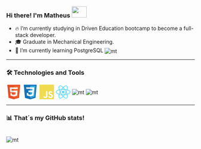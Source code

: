 ### Hi there! I'm Matheus <img height="30" width="40" src="https://github.com/blackcater/blackcater/raw/main/images/Hi.gif" />

- 🔥 I’m currently studying in Driven Education bootcamp to become a full-stack developer.
- 🎓 Graduate in Mechanical Engineering.
- 🌱 I’m currently learning PostgreSQL <img align="center" alt="mt" height="32" width="32" src="https://user-images.githubusercontent.com/98189571/171563810-3311b86e-626a-4bf9-aa96-3ffbdc0a9815.png" />      

---

### 🛠️ Technologies and Tools
<div style="display: inline_block">
  <img align="center" alt="mt" height="40" width="40" src="https://raw.githubusercontent.com/devicons/devicon/master/icons/html5/html5-original.svg">
  <img align="center" alt="mt"height="40" width="40" src="https://raw.githubusercontent.com/devicons/devicon/master/icons/css3/css3-original.svg">
  <img align="center" alt="mt" height="40" width="40" src="https://raw.githubusercontent.com/devicons/devicon/master/icons/javascript/javascript-plain.svg">
  <img align="center" alt="mt" height="40" width="40" src="https://raw.githubusercontent.com/devicons/devicon/master/icons/react/react-original.svg">
  <img align="center" alt="mt" height="60" width="60" src="https://user-images.githubusercontent.com/98189571/169192811-07e7fd28-9297-4b72-916d-0b34cf4c9480.svg" />
    <img align="center" alt="mt" height="48" width="48" src="https://user-images.githubusercontent.com/98189571/171290439-9ec9fc37-de1d-476a-833b-747d10dd8b39.png" />
  
---

### 📊 That´s my GitHub stats!
<div style="display: inline_block"><br>
  <img align="left" alt="mt" width="400" src="https://github-readme-stats.vercel.app/api/top-langs/?username=matheusfacciolla&layout=compact&theme=tokyonight" />
</div>
<!--


**matheusfacciolla/matheusfacciolla** is a ✨ _special_ ✨ repository because its `README.md` (this file) appears on your GitHub profile.

Here are some ideas to get you started:

- 🔭 I’m currently working on ...
- 🌱 I’m currently learning ...
- 👯 I’m looking to collaborate on ...
- 🤔 I’m looking for help with ...
- 💬 Ask me about ...
- 📫 How to reach me: ...
- 😄 Pronouns: ...
- ⚡ Fun fact: ...
-->
